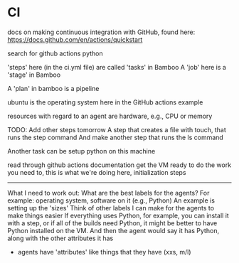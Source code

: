 # CI

docs on making continuous integration with GitHub, found here:
https://docs.github.com/en/actions/quickstart


search for github actions python

'steps' here (in the ci.yml file) are called 'tasks' in Bamboo
A 'job' here is a 'stage' in Bamboo

A 'plan' in bamboo is a pipeline

ubuntu is the operating system here in the GitHub actions example

resources with regard to an agent are hardware, e.g., CPU or memory

TODO:
Add other steps tomorrow
A step that creates a file with touch, that runs the step command
And make another step that runs the ls command

Another task can be setup python on this machine

read through github actions documentation
get the VM ready to do the work you need to, this is what we're doing here, initialization steps

________
What I need to work out: What are the best labels for the agents?
    For example: operating system, software on it (e.g., Python)
    An example is setting up the 'sizes'
    Think of other labels I can make for the agents to make things easier
If everything uses Python, for example, you can install it with a step, or if all of the builds need Python, it might be better to have Python installed on the VM. And then the agent would say it has Python, along with the other attributes it has

- agents have 'attributes' like things that they have (xxs, m/l)

